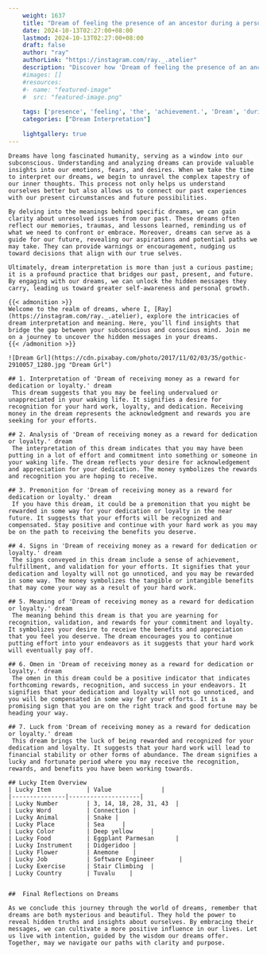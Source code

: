 ```yaml
---
    weight: 1637
    title: "Dream of feeling the presence of an ancestor during a personal achievement."  # Assuming 'title' column exists
    date: 2024-10-13T02:27:00+08:00
    lastmod: 2024-10-13T02:27:00+08:00
    draft: false
    author: "ray"
    authorLink: "https://instagram.com/ray._.atelier"
    description: "Discover how 'Dream of feeling the presence of an ancestor during a personal achievement.' can interpret your future and uncover its significant meanings in your life."
    #images: []
    #resources:
    #- name: "featured-image"
    #  src: "featured-image.png"
    
    tags: ['presence', 'feeling', 'the', 'achievement.', 'Dream', 'during', 'personal', 'a', 'an', 'ancestor', 'of']
    categories: ["Dream Interpretation"]
    
    lightgallery: true
---
```

    
    Dreams have long fascinated humanity, serving as a window into our subconscious. Understanding and analyzing dreams can provide valuable insights into our emotions, fears, and desires. When we take the time to interpret our dreams, we begin to unravel the complex tapestry of our inner thoughts. This process not only helps us understand ourselves better but also allows us to connect our past experiences with our present circumstances and future possibilities.
    
    By delving into the meanings behind specific dreams, we can gain clarity about unresolved issues from our past. These dreams often reflect our memories, traumas, and lessons learned, reminding us of what we need to confront or embrace. Moreover, dreams can serve as a guide for our future, revealing our aspirations and potential paths we may take. They can provide warnings or encouragement, nudging us toward decisions that align with our true selves.
    
    Ultimately, dream interpretation is more than just a curious pastime; it is a profound practice that bridges our past, present, and future. By engaging with our dreams, we can unlock the hidden messages they carry, leading us toward greater self-awareness and personal growth.
    
    {{< admonition >}}
    Welcome to the realm of dreams, where I, [Ray](https://instagram.com/ray._.atelier), explore the intricacies of dream interpretation and meaning. Here, you’ll find insights that bridge the gap between your subconscious and conscious mind. Join me on a journey to uncover the hidden messages in your dreams.
    {{< /admonition >}}
    
    ![Dream Grl](https://cdn.pixabay.com/photo/2017/11/02/03/35/gothic-2910057_1280.jpg "Dream Grl")
    
    ## 1. Interpretation of 'Dream of receiving money as a reward for dedication or loyalty.' dream
     This dream suggests that you may be feeling undervalued or unappreciated in your waking life. It signifies a desire for recognition for your hard work, loyalty, and dedication. Receiving money in the dream represents the acknowledgment and rewards you are seeking for your efforts.
    
    ## 2. Analysis of 'Dream of receiving money as a reward for dedication or loyalty.' dream
     The interpretation of this dream indicates that you may have been putting in a lot of effort and commitment into something or someone in your waking life. The dream reflects your desire for acknowledgement and appreciation for your dedication. The money symbolizes the rewards and recognition you are hoping to receive.
    
    ## 3. Premonition for 'Dream of receiving money as a reward for dedication or loyalty.' dream
     If you have this dream, it could be a premonition that you might be rewarded in some way for your dedication or loyalty in the near future. It suggests that your efforts will be recognized and compensated. Stay positive and continue with your hard work as you may be on the path to receiving the benefits you deserve.
    
    ## 4. Signs in 'Dream of receiving money as a reward for dedication or loyalty.' dream
     The signs conveyed in this dream include a sense of achievement, fulfillment, and validation for your efforts. It signifies that your dedication and loyalty will not go unnoticed, and you may be rewarded in some way. The money symbolizes the tangible or intangible benefits that may come your way as a result of your hard work.
    
    ## 5. Meaning of 'Dream of receiving money as a reward for dedication or loyalty.' dream
     The meaning behind this dream is that you are yearning for recognition, validation, and rewards for your commitment and loyalty. It symbolizes your desire to receive the benefits and appreciation that you feel you deserve. The dream encourages you to continue putting effort into your endeavors as it suggests that your hard work will eventually pay off.
    
    ## 6. Omen in 'Dream of receiving money as a reward for dedication or loyalty.' dream
     The omen in this dream could be a positive indicator that indicates forthcoming rewards, recognition, and success in your endeavors. It signifies that your dedication and loyalty will not go unnoticed, and you will be compensated in some way for your efforts. It is a promising sign that you are on the right track and good fortune may be heading your way.
    
    ## 7. Luck from 'Dream of receiving money as a reward for dedication or loyalty.' dream
     This dream brings the luck of being rewarded and recognized for your dedication and loyalty. It suggests that your hard work will lead to financial stability or other forms of abundance. The dream signifies a lucky and fortunate period where you may receive the recognition, rewards, and benefits you have been working towards.
    
    ## Lucky Item Overview
    | Lucky Item          | Value              |
    |---------------|--------------------|
    | Lucky Number        | 3, 14, 18, 28, 31, 43  |
    | Lucky Word          | Connection |
    | Lucky Animal        | Snake |
    | Lucky Place         | Sea     |
    | Lucky Color         | Deep yellow     |
    | Lucky Food          | Eggplant Parmesan      |
    | Lucky Instrument    | Didgeridoo |
    | Lucky Flower        | Anemone    |
    | Lucky Job           | Software Engineer       |
    | Lucky Exercise      | Stair Climbing  |
    | Lucky Country       | Tuvalu    |
    
    
    ##  Final Reflections on Dreams
    
    As we conclude this journey through the world of dreams, remember that dreams are both mysterious and beautiful. They hold the power to reveal hidden truths and insights about ourselves. By embracing their messages, we can cultivate a more positive influence in our lives. Let us live with intention, guided by the wisdom our dreams offer. Together, may we navigate our paths with clarity and purpose.
    